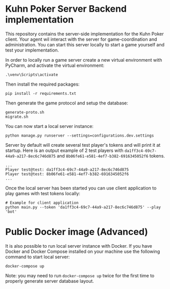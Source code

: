# Kuhn Poker Server Backend implementation

This repository contains the server-side implementation for the Kuhn Poker client. Your agent wil interact with the server for game-coordination and administration. You can start this server locally to start a game yourself and test your implementation.

In order to locally run a game server create a new virtual environment with PyCharm, and activate the virtual environment:
```
.\venv\Scripts\activate
```

Then install the required packages:
```
pip install -r requirements.txt
```

Then generate the game protocol and setup the database: 
```
generate-proto.sh
migrate.sh
```

You can now start a local server instance:
```
python manage.py runserver --settings=configurations.dev.settings
```

Server by default will create several test player's tokens and will print it at startup. 
Here is an output example of 2 test players with `da1ff3c4-69c7-44a9-a217-8ec6c746d875` and 
`8b06fe61-e581-4ef7-b382-6916345052f6` tokens.

```
...
Player test@test: da1ff3c4-69c7-44a9-a217-8ec6c746d875
Player test@test: 8b06fe61-e581-4ef7-b382-6916345052f6
...
```

Once the local server has been started you can use client application to play games with test tokens locally:

```
# Example for client application
python main.py --token 'da1ff3c4-69c7-44a9-a217-8ec6c746d875' --play 'bot'
```

# Public Docker image (Advanced)

It is also possible to run local server instance with Docker. 
If you have Docker and Docker Compose installed on your machine use the following command to start local server:

```
docker-compose up
```

Note: you may need to run `docker-compose up` twice for the first time to properly generate server database layout.
  
